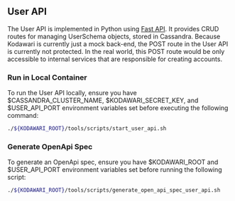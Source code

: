 ## User API
The User API is implemented in Python using [Fast API](https://fastapi.tiangolo.com/). It provides CRUD routes for managing UserSchema objects, stored in Cassandra. Because Kodawari is currently just a mock back-end, the POST route in the User API is currently not protected. In the real world, this POST route would be only accessible to internal services that are responsible for creating accounts.

### Run in Local Container
To run the User API locally, ensure you have $CASSANDRA_CLUSTER_NAME, $KODAWARI_SECRET_KEY, and $USER_API_PORT environment variables set before executing the following command:

```bash
./${KODAWARI_ROOT}/tools/scripts/start_user_api.sh
```

### Generate OpenApi Spec
To generate an OpenApi spec, ensure you have $KODAWARI_ROOT and $USER_API_PORT environment variables set before running the following script:

```bash
./${KODAWARI_ROOT}/tools/scripts/generate_open_api_spec_user_api.sh
```
